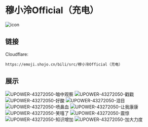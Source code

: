# 穆小泠Official（充电）
![icon](https://emoji.shojo.cn/bili/src/穆小泠Official（充电）/icon.png)
## 链接
Cloudflare:
```
https://emoji.shojo.cn/bili/src/穆小泠Official（充电）
```
## 展示
![UPOWER-43272050-暗中观察](https://emoji.shojo.cn/bili/src/穆小泠Official（充电）/UPOWER-43272050-暗中观察.png)
![UPOWER-43272050-戳戳](https://emoji.shojo.cn/bili/src/穆小泠Official（充电）/UPOWER-43272050-戳戳.png)
![UPOWER-43272050-好酸](https://emoji.shojo.cn/bili/src/穆小泠Official（充电）/UPOWER-43272050-好酸.png)
![UPOWER-43272050-泪目](https://emoji.shojo.cn/bili/src/穆小泠Official（充电）/UPOWER-43272050-泪目.png)
![UPOWER-43272050-喷鼻血](https://emoji.shojo.cn/bili/src/穆小泠Official（充电）/UPOWER-43272050-喷鼻血.png)
![UPOWER-43272050-让我康康](https://emoji.shojo.cn/bili/src/穆小泠Official（充电）/UPOWER-43272050-让我康康.png)
![UPOWER-43272050-笑嘻了](https://emoji.shojo.cn/bili/src/穆小泠Official（充电）/UPOWER-43272050-笑嘻了.png)
![UPOWER-43272050-震惊](https://emoji.shojo.cn/bili/src/穆小泠Official（充电）/UPOWER-43272050-震惊.png)
![UPOWER-43272050-知识增加](https://emoji.shojo.cn/bili/src/穆小泠Official（充电）/UPOWER-43272050-知识增加.png)
![UPOWER-43272050-加大力度](https://emoji.shojo.cn/bili/src/穆小泠Official（充电）/UPOWER-43272050-加大力度.png)
